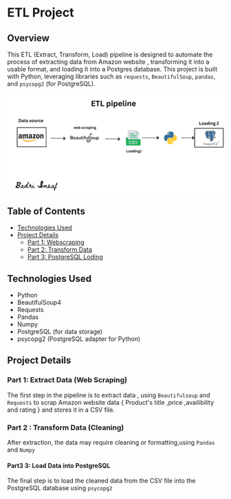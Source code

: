 # ETL Project 

## Overview

This ETL (Extract, Transform, Load) pipeline is designed to automate the process of extracting data from Amazon website ,
transforming it into a usable format, and loading it into a  Postgres database. This project is built with Python, leveraging libraries such as `requests`, `BeautifulSoup`, `pandas`, and `psycopg2` (for PostgreSQL). 

![workflow](workflow.png)

## Table of Contents
- [Technologies Used](#technologies-used)
- [Project Details](#project-details)
    - [Part 1: Webscraping](#part-1-webscraping)
    - [Part 2: Transform Data ](#part-2-Transform)
    - [Part 3: PostgreSQL Loding](#part-3-PostgreSQL-Loding)


## Technologies Used
- Python  
- BeautifulSoup4
- Requests
- Pandas
- Numpy
- PostgreSQL (for data storage)
- psycopg2 (PostgreSQL adapter for Python)

## Project Details 
  ### Part 1: Extract Data (Web Scraping)
  The first step in the pipeline is to extract data , using `Beautifulsoup` and `Requests` to scrap  Amazon website  data { Product's title ,price ,availibility and  rating } and stores it in a CSV file.
  ### Part 2 : Transform Data (Cleaning)
  After extraction, the data may require cleaning or formatting,using `Pandas` and `Numpy`
  #### Part3 3: Load Data into PostgreSQL
  The final step is to load the cleaned data from the CSV file into the PostgreSQL database using `psycopg2`
